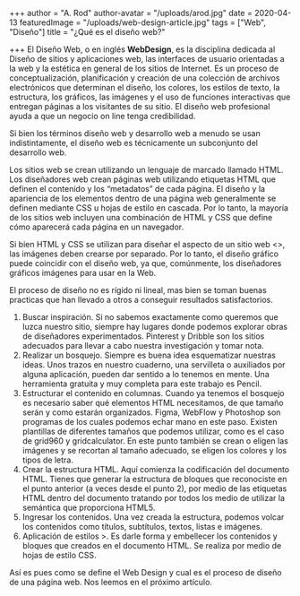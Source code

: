 +++
author = "A. Rod"
author-avatar = "/uploads/arod.jpg"
date = 2020-04-13
featuredImage = "/uploads/web-design-article.jpg"
tags = ["Web", "Diseño"]
title = "¿Qué es el diseño web?"

+++
El Diseño Web, o en inglés **WebDesign**, es la disciplina dedicada al Diseño de sitios y aplicaciones web, las interfaces de usuario orientadas a la web y la estética en general de los sitios de Internet. Es un proceso de conceptualización, planificación y creación de una colección de archivos electrónicos que determinan el diseño, los colores, los estilos de texto, la estructura, los gráficos, las imágenes y el uso de funciones interactivas que entregan páginas a los visitantes de su sitio. El diseño web profesional ayuda a que un negocio on line tenga credibilidad.

Si bien los términos diseño web y desarrollo web a menudo se usan indistintamente, el diseño web es técnicamente un subconjunto del desarrollo web.

Los sitios web se crean utilizando un lenguaje de marcado llamado HTML. Los diseñadores web crean páginas web utilizando etiquetas HTML que definen el contenido y los “metadatos” de cada página. El diseño y la apariencia de los elementos dentro de una página web generalmente se definen mediante CSS u hojas de estilo en cascada. Por lo tanto, la mayoría de los sitios web incluyen una combinación de HTML y CSS que define cómo aparecerá cada página en un navegador.

Si bien HTML y CSS se utilizan para diseñar el aspecto de un sitio web <<look and feel>>, las imágenes deben crearse por separado. Por lo tanto, el diseño gráfico puede coincidir con el diseño web, ya que, comúnmente, los diseñadores gráficos imágenes para usar en la Web.

El proceso de diseño no es rígido ni lineal, mas bien se toman buenas practicas que han llevado a otros a conseguir resultados satisfactorios.

1. Buscar inspiración. Si no sabemos exactamente como queremos que luzca nuestro sitio, siempre hay lugares donde podemos explorar obras de diseñadores experimentados. Pinterest y Dribble son los sitios adecuados para llevar a cabo nuestra investigación y tomar nota.
2. Realizar un bosquejo. Siempre es buena idea esquematizar nuestras ideas. Unos trazos en nuestro cuaderno, una servilleta o auxiliados por alguna aplicación, pueden dar sentido a lo tenemos en mente. Una herramienta gratuita y muy completa para este trabajo es Pencil.
3. Estructurar el contenido en columnas. Cuando ya tenemos el bosquejo es necesario saber qué elementos HTML necesitamos, de que tamaño serán y como estarán organizados. Figma, WebFlow y Photoshop son programas de los cuales podemos echar mano en este paso. Existen plantillas de diferentes tamaños que podemos utilizar, como es el caso de grid960 y gridcalculator. En este punto también se crean o eligen las imágenes y se recortan al tamaño adecuado, se eligen los colores y los tipos de letra.
4. Crear la estructura HTML. Aquí comienza la codificación del documento HTML. Tienes que generar la estructura de bloques que reconociste en el punto anterior (a veces desde el punto 2), por medio de las etiquetas HTML dentro del documento tratando por todos los medio de utilizar la semántica que proporciona HTML5.
5. Ingresar los contenidos. Una vez creada la estructura, podemos volcar los contenidos como títulos, subtítulos, textos, listas e imágenes.
6. Aplicación de estilos <look and feel>>. Es darle forma y embellecer los contenidos y bloques que creados en el documento HTML. Se realiza por medio de hojas de estilo CSS.

Así es pues como se define el Web Design y cual es el proceso de diseño de una página web. Nos leemos en el próximo artículo.